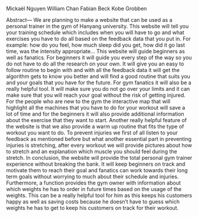Mickaël Nguyen		William Chan		Fabian Beck		Kobe Grobben

Abstract— 
We are planning to make a website that can be used as a personal trainer in the gym of Hanyang university. This website will tell you your training schedule which includes when you will have to go and what exercises you have to do all based on the feedback data that you put in. For example: how do you feel, how much sleep did you get, how did it go last time, was the intensity appropriate…
	This website will guide beginners as well as fanatics. For beginners it will guide you every step of the way so you do not have to do all the research on your own. It will give you an easy to follow routine to begin with and with all the feedback data it will get the algorithm gets to know you better and will find a good routine that suits you and your goals that you have for the future. For gym fanatics it will also be a really helpful tool. It will make sure you do not go over your limits and it can make sure that you will reach your goal without the risk of getting injured. For the people who are new to the gym the interactive map that will highlight all the machines that you have to do for your workout will save a lot of time and for the beginners it will also provide additional information about the exercise that they want to start. Another really helpful feature of the website is that we also provide a warm up routine that fits the type of workout you want to do. To prevent injuries we first of all listen to your feedback as mentioned before but what another essential part in preventing injuries is stretching, after every workout we will provide pictures about how to stretch and an explanation which muscle you should feel during the stretch. 
In conclusion, the website will provide the total personal gym trainer experience without breaking the bank. It will keep beginners on track and motivate them to reach their goal and fanatics can work towards their long term goals without worrying to much about their schedule and injuries.
Furthermore, a function provides the gym owner with information about which weights he has to order in future times based on the usage of the weights. This can be a really helpful tool for him as this keeps his customers happy as well as saving costs because he doesn’t have to guess which weights he has to get to keep his customers on track for their workout. 
